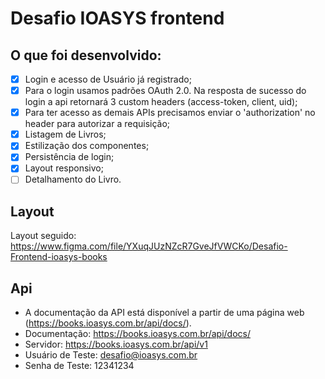 # Desafio IOASYS frontend



## O que foi desenvolvido:

 - [x] Login e acesso de Usuário já registrado;
 - [x] Para o login usamos padrões OAuth 2.0. Na resposta de sucesso do login a api retornará 3 custom headers (access-token, client, uid);
 - [x] Para ter acesso as demais APIs precisamos enviar o 'authorization' no header para autorizar a requisição;
 - [x] Listagem de Livros;
 - [x] Estilização dos componentes;
 - [x] Persistência de login;
 - [x] Layout responsivo;
 - [ ] Detalhamento do Livro. 

## Layout

Layout seguido: https://www.figma.com/file/YXuqJUzNZcR7GveJfVWCKo/Desafio-Frontend-ioasys-books

## Api

 - A documentação da API está disponível a partir de uma página web (https://books.ioasys.com.br/api/docs/).
 - Documentação: https://books.ioasys.com.br/api/docs/
 - Servidor: https://books.ioasys.com.br/api/v1
 - Usuário de Teste: desafio@ioasys.com.br
 - Senha de Teste: 12341234
